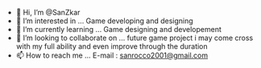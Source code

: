 - 👋 Hi, I’m @SanZkar
- 👀 I’m interested in ... Game developing and designing
- 🌱 I’m currently learning ... Game designing and developement
- 💞️ I’m looking to collaborate on ... future  game project i may come cross with my full ability and even improve through the duration
- 📫 How to reach me ...  E-mail : sanrocco2001@gmail.com

<!---
SanZkar/SanZkar is a ✨ special ✨ repository because its `README.md` (this file) appears on your GitHub profile.
You can click the Preview link to take a look at your changes.
--->

